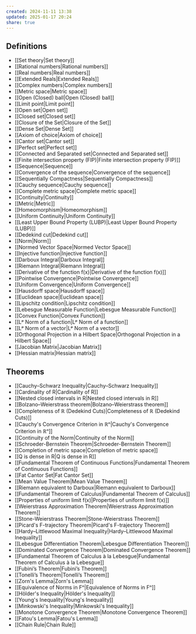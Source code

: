 ```yaml
---
created: 2024-11-11 13:38
updated: 2025-01-17 20:24
share: true
---
```


## Definitions 
- [[Set theory|Set theory]]
- [[Rational numbers|Rational numbers]]
- [[Real numbers|Real numbers]]
- [[Extended Reals|Extended Reals]]
- [[Complex numbers|Complex numbers]]
- [[Metric space|Metric space]]
- [[Open (Closed) ball|Open (Closed) ball]]
- [[Limit point|Limit point]]
- [[Open set|Open set]]
- [[Closed set|Closed set]]
- [[Closure of the Set|Closure of the Set]]
- [[Dense Set|Dense Set]]
- [[Axiom of choice|Axiom of choice]]
- [[Cantor set|Cantor set]]
- [[Perfect set|Perfect set]]
- [[Connected and Separated set|Connected and Separated set]]
- [[Finite intersection property (FIP)|Finite intersection property (FIP)]]
- [[Sequence|Sequence]]
- [[Convergence of the sequence|Convergence of the sequence]]
- [[Sequentially Compactness|Sequentially Compactness]]
- [[Cauchy sequence|Cauchy sequence]]
- [[Complete metric space|Complete metric space]]
- [[Continuity|Continuity]]
- [[Metric|Metric]]
- [[Homeomorphism|Homeomorphism]]
- [[Uniform Continuity|Uniform Continuity]]
- [[Least Upper Bound Property (LUBP)|Least Upper Bound Property (LUBP)]]
- [[Dedekind cut|Dedekind cut]]
- [[Norm|Norm]]
- [[Normed Vector Space|Normed Vector Space]]
- [[Injective function|Injective function]]
- [[Darboux Integral|Darboux Integral]]
- [[Riemann Integral|Riemann Integral]]
- [[Derivative of the function f(x)|Derivative of the function f(x)]]
- [[Pointwise Convergence|Pointwise Convergence]]
- [[Uniform Convergence|Uniform Convergence]]
- [[Hausdorff space|Hausdorff space]]
- [[Euclidean space|Euclidean space]]
- [[Lipschitz condition|Lipschitz condition]]
- [[Lebesgue Measurable Function|Lebesgue Measurable Function]]
- [[Convex Function|Convex Function]]
- [[Lᵖ Norm of a function|Lᵖ Norm of a function]]
- [[Lᵖ Norm of a vector|Lᵖ Norm of a vector]]
- [[Orthogonal Projection in a Hilbert Space|Orthogonal Projection in a Hilbert Space]]
- [[Jacobian Matrix|Jacobian Matrix]]
- [[Hessian matrix|Hessian matrix]]


## Theorems 
- [[Cauchy–Schwarz Inequality|Cauchy–Schwarz Inequality]]
- [[Cardinality of R|Cardinality of R]]
- [[Nested closed intervals in R|Nested closed intervals in R]]
- [[Bolzano–Weierstrass theorem|Bolzano–Weierstrass theorem]]
- [[Completeness of ℝ (Dedekind Cuts)|Completeness of ℝ (Dedekind Cuts)]]
- [[Cauchy's Convergence Criterion in ℝⁿ|Cauchy's Convergence Criterion in ℝⁿ]]
- [[Continuity of the Norm|Continuity of the Norm]]
- [[Schroeder-Bernstein Theorem|Schroeder-Bernstein Theorem]]
- [[Completion of metric space|Completion of metric space]]
- [[Q is dense in R|Q is dense in R]]
- [[Fundamental Theorem of Continuous Functions|Fundamental Theorem of Continuous Functions]]
- [[Fat Cantor Set|Fat Cantor Set]]
- [[Mean Value Theorem|Mean Value Theorem]]
- [[Riemann equivalent to Darboux|Riemann equivalent to Darboux]]
- [[Fundamental Theorem of Calculus|Fundamental Theorem of Calculus]]
- [[Properties of uniform limit f(x)|Properties of uniform limit f(x)]]
- [[Weierstrass Approximation Theorem|Weierstrass Approximation Theorem]]
- [[Stone-Weierstrass Theorem|Stone-Weierstrass Theorem]]
- [[Picard's F-trajectory Theorem|Picard's F-trajectory Theorem]]
- [[Hardy–Littlewood Maximal Inequality|Hardy–Littlewood Maximal Inequality]]
- [[Lebesgue Differentiation Theorem|Lebesgue Differentiation Theorem]]
- [[Dominated Convergence Theorem|Dominated Convergence Theorem]]
- [[Fundamental Theorem of Calculus à la Lebesgue|Fundamental Theorem of Calculus à la Lebesgue]]
- [[Fubini’s Theorem|Fubini’s Theorem]]
- [[Tonelli’s Theorem|Tonelli’s Theorem]]
- [[Zorn's Lemma|Zorn's Lemma]]
- [[Equivalence of Norms in Fⁿ|Equivalence of Norms in Fⁿ]]
- [[Hölder's Inequality|Hölder's Inequality]]
- [[Young's Inequality|Young's Inequality]]
- [[Minkowski's Inequality|Minkowski's Inequality]]
- [[Monotone Convergence Theorem|Monotone Convergence Theorem]]
- [[Fatou's Lemma|Fatou's Lemma]]
- [[Chain Rule|Chain Rule]]
